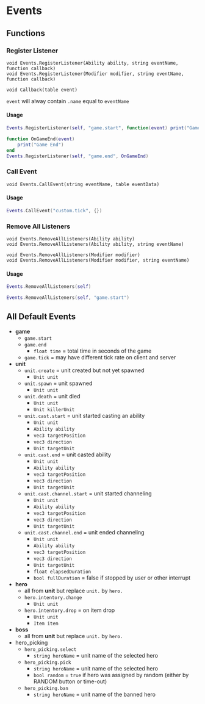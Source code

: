 # Events

## Functions

### Register Listener

```
void Events.RegisterListener(Ability ability, string eventName, function callback)
void Events.RegisterListener(Modifier modifier, string eventName, function callback)
```
```
void Callback(table event)
```
`event` will alway contain `.name` equal to `eventName`

#### Usage
```lua
Events.RegisterListener(self, "game.start", function(event) print("Game Start") end)

function OnGameEnd(event)
    print("Game End") 
end
Events.RegisterListener(self, "game.end", OnGameEnd)
```

### Call Event

```
void Events.CallEvent(string eventName, table eventData)
```

#### Usage
```lua
Events.CallEvent("custom.tick", {})
```

### Remove All Listeners

```
void Events.RemoveAllListeners(Ability ability)
void Events.RemoveAllListeners(Ability ability, string eventName)

void Events.RemoveAllListeners(Modifier modifier)
void Events.RemoveAllListeners(Modifier modifier, string eventName)
```

#### Usage
```lua
Events.RemoveAllListeners(self)

Events.RemoveAllListeners(self, "game.start")
```

## All Default Events

- **game**
  - `game.start`
  - `game.end`
    - `float time` = total time in seconds of the game
  - `game.tick` = may have different tick rate on client and server
- **unit**
  - `unit.create` = unit created but not yet spawned
    - `Unit unit`
  - `unit.spawn` = unit spawned
    - `Unit unit`
  - `unit.death` = unit died
    - `Unit unit`
    - `Unit killerUnit`
  - `unit.cast.start` = unit started casting an ability
    - `Unit unit`
    - `Ability ability`
    - `vec3 targetPosition`
    - `vec3 direction`
    - `Unit targetUnit`
  - `unit.cast.end` = unit casted ability
    - `Unit unit`
    - `Ability ability`
    - `vec3 targetPosition`
    - `vec3 direction`
    - `Unit targetUnit`
  - `unit.cast.channel.start` = unit started channeling
    - `Unit unit`
    - `Ability ability`
    - `vec3 targetPosition`
    - `vec3 direction`
    - `Unit targetUnit`
  - `unit.cast.channel.end` = unit ended channeling
    - `Unit unit`
    - `Ability ability`
    - `vec3 targetPosition`
    - `vec3 direction`
    - `Unit targetUnit`
    - `float elapsedDuration`
    - `bool fullDuration` = false if stopped by user or other interrupt
- **hero**
  - all from **unit** but replace `unit.` by `hero.`
  - `hero.intentory.change`
    - `Unit unit`
  - `hero.intentory.drop` = on item drop
    - `Unit unit`
    - `Item item`
- **boss**
  - all from **unit** but replace `unit.` by `hero.`
- hero_picking
  - `hero_picking.select`
    - `string heroName` = unit name of the selected hero
  - `hero_picking.pick`
    - `string heroName` = unit name of the selected hero
    - `bool random` = `true` if hero was assigned by random (either by RANDOM button or time-out) 
  - `hero_picking.ban`
    - `string heroName` = unit name of the banned hero